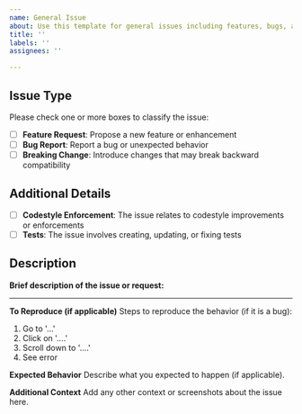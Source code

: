 ```yaml
---
name: General Issue
about: Use this template for general issues including features, bugs, and breaking changes
title: ''
labels: ''
assignees: ''

---
```


## Issue Type
Please check one or more boxes to classify the issue:
- [ ] **Feature Request**: Propose a new feature or enhancement
- [ ] **Bug Report**: Report a bug or unexpected behavior
- [ ] **Breaking Change**: Introduce changes that may break backward compatibility

## Additional Details
- [ ] **Codestyle Enforcement**: The issue relates to codestyle improvements or enforcements
- [ ] **Tests**: The issue involves creating, updating, or fixing tests

## Description
**Brief description of the issue or request:**

---

**To Reproduce (if applicable)**
Steps to reproduce the behavior (if it is a bug):
1. Go to '...'
2. Click on '....'
3. Scroll down to '....'
4. See error

**Expected Behavior**
Describe what you expected to happen (if applicable).

**Additional Context**
Add any other context or screenshots about the issue here.
